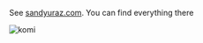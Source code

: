 See [sandyuraz.com](https://sandyuraz.com). You can find everything there

![komi](https://sandyuraz.com/plastic/komi/preview.jpg)
